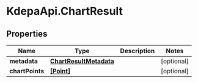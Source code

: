 # KdepaApi.ChartResult

## Properties

Name | Type | Description | Notes
------------ | ------------- | ------------- | -------------
**metadata** | [**ChartResultMetadata**](ChartResultMetadata.md) |  | [optional] 
**chartPoints** | [**[Point]**](Point.md) |  | [optional] 


